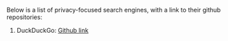 Below is a list of privacy-focused search engines, with a link to their github repositories:

1) DuckDuckGo: [Github link](https://github.com/duckduckgo)
